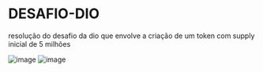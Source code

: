 # DESAFIO-DIO
resolução do desafio da dio que envolve a criação de um token com supply inicial de 5 milhões

![image](https://github.com/user-attachments/assets/e4c687ef-8ab2-43ef-b63c-662a610b2850) ![image](https://github.com/user-attachments/assets/7f8b7376-8432-42ab-b040-96eb7fd0f16b)


